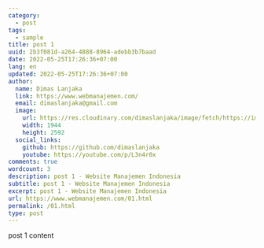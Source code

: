 ```yaml
---
category:
  - post
tags:
  - sample
title: post 1
uuid: 2b3f081d-a264-4888-8964-adebb3b7baad
date: 2022-05-25T17:26:36+07:00
lang: en
updated: 2022-05-25T17:26:36+07:00
author:
  name: Dimas Lanjaka
  link: https://www.webmanajemen.com/
  email: dimaslanjaka@gmail.com
  image:
    url: https://res.cloudinary.com/dimaslanjaka/image/fetch/https://imgdb.net/images/3600.jpg
    width: 1944
    height: 2592
  social_links:
    github: https://github.com/dimaslanjaka
    youtube: https://youtube.com/p/L3n4r0x
comments: true
wordcount: 3
description: post 1 - Website Manajemen Indonesia
subtitle: post 1 - Website Manajemen Indonesia
excerpt: post 1 - Website Manajemen Indonesia
url: https://www.webmanajemen.com/01.html
permalink: /01.html
type: post
---
```


post 1 content